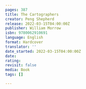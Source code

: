 ```yaml
---
pages: 387
title: The Cartographers
creator: Peng Shepherd
release: 2022-03-15T04:00:00Z
publisher: William Morrow
isbn: 9780062910691
language: English
format: Hardcover
translator: ''
date_started: 2022-03-15T04:00:00Z
date: 
rating: 
revisit: false
media: Book
tags: []

---
```

